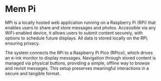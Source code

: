 # Mem Pi

MPi is a locally hosted web application running on a Raspberry Pi (RPi) that enables users to share and store messages and photos. Accessible via any WiFi-enabled device, it allows users to submit content securely, with options to schedule future displays. All data is stored locally on the RPi, ensuring privacy.

The system connects the RPi to a Raspberry Pi Pico (RPico), which drives an e-ink monitor to display messages. Navigation through stored content is managed via physical buttons, providing a simple, offline way to browse and revisit messages. This setup preserves meaningful interactions in a secure and tangible format.
